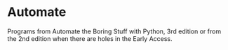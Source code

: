 # Automate
Programs from Automate the Boring Stuff with Python, 3rd edition or from the 2nd edition when there are holes in the Early Access.
